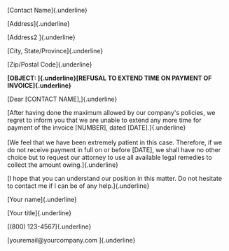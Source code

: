 [Contact Name]{.underline}

[Address]{.underline}

[Address2 ]{.underline}

[City, State/Province]{.underline}

[Zip/Postal Code]{.underline}

**[OBJECT: ]{.underline}[REFUSAL TO EXTEND TIME ON PAYMENT OF
INVOICE]{.underline}**

[Dear \[CONTACT NAME\],]{.underline}

[After having done the maximum allowed by our company's policies, we
regret to inform you that we are unable to extend any more time for
payment of the invoice \[NUMBER\], dated \[DATE\].]{.underline}\
\
[We feel that we have been extremely patient in this case. Therefore, if
we do not receive payment in full on or before \[DATE\], we shall have
no other choice but to request our attorney to use all available legal
remedies to collect the amount owing.]{.underline}

[I hope that you can understand our position in this matter. Do not
hesitate to contact me if I can be of any help.]{.underline}

[Your name]{.underline}

[Your title]{.underline}

[(800) 123-4567]{.underline}

[youremail\@yourcompany.com ]{.underline}
